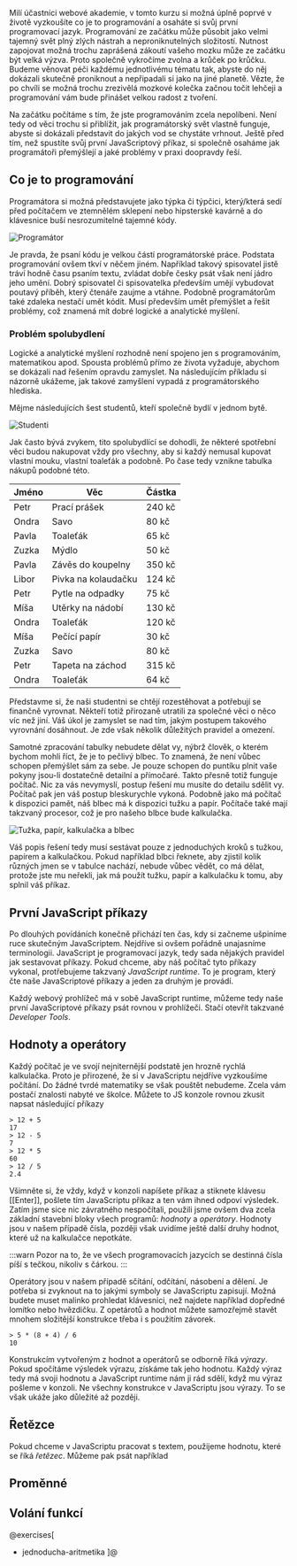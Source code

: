 Milí účastníci webové akademie, v tomto kurzu si možná úplně poprvé v životě vyzkoušíte co je to programování a osaháte si svůj první programovací jazyk. Programování ze začátku může působit jako velmi tajemný svět plný zlých nástrah a nepronik&shy;nutelných složitostí. Nutnost zapojovat možná trochu zaprášená zákoutí vašeho mozku může ze začátku být velká výzva. Proto společně vykročíme zvolna a krůček po krůčku. Budeme věnovat péči každému jednotlivému tématu tak, abyste do něj dokázali skutečně proniknout a nepřipadali si jako na jiné planetě. Vězte, že po chvíli se možná trochu zrezivělá mozkové kolečka začnou točit lehčeji a programování vám bude přinášet velkou radost z tvoření.  

Na začátku počítáme s tím, že jste programováním zcela nepolíbeni. Není tedy od věci trochu si přiblížit, jak programátorský svět vlastně funguje, abyste si dokázali představit do jakých vod se chystáte vrhnout. Ještě před tím, než spustíte svůj první JavaScriptový příkaz, si společně osaháme jak programátoři přemýšlejí a jaké problémy v praxi doopravdy řeší.

## Co je to programování

Programátora si možná představujete jako týpka či týpčici, který/která sedí před počítačem ve ztemnělém sklepení nebo hipsterské kavárně a do klávesnice buší nesrozumitelné tajemné kódy.

![Programátor](/czechitas/daweb/assets/zaklady-js/uvod-do-js/programmer.jpg)

Je pravda, že psaní kódu je velkou částí programátorské práce. Podstata programování ovšem tkví v něčem jiném. Například takový spisovatel jistě tráví hodně času psaním textu, zvládat dobře česky psát však není jádro jeho umění. Dobrý spisovatel či spisovatelka především umějí vybudovat poutavý příběh, který čtenáře zaujme a vtáhne. Podobně programátorům také zdaleka nestačí umět kódit. Musí především umět přemýšlet a řešit problémy, což znamená mít dobré logické a analytické myšlení. 

### Problém spolubydlení

Logické a analytické myšlení rozhodně není spojeno jen s programo&shy;váním, matematikou apod. Spousta problémů přímo ze života vyžaduje, abychom se dokázali nad řešením opravdu zamyslet. Na následujícím příkladu si názorně ukážeme, jak takové zamyšlení vypadá z programá&shy;torského hlediska. 

Mějme následujících šest studentů, kteří společně bydlí v jednom bytě. 

![Studenti](/czechitas/daweb/assets/zaklady-js/uvod-do-js/roommates.jpg)

Jak často bývá zvykem, tito spolubydlící se dohodli, že některé spotřební věci budou nakupovat vždy pro všechny, aby si každý nemusal kupovat vlastní mouku, vlastní toaleťák a podobně. Po čase tedy vznikne tabulka nákupů podobné této.

<table>
  <thead>
    <tr><th>Jméno</th><th>Věc</th><th>Částka</th></tr>
  </thead>
  <tbody>
    <tr><td>Petr</td><td>Prací prášek</td><td>240 kč</td></tr>
    <tr><td>Ondra</td><td>Savo</td><td>80 kč</td></tr>
    <tr><td>Pavla</td><td>Toaleťák</td><td>65 kč</td></tr>
    <tr><td>Zuzka</td><td>Mýdlo</td><td>50 kč</td></tr>
    <tr><td>Pavla</td><td>Závěs do koupelny</td><td>350 kč</td></tr>
    <tr><td>Libor</td><td>Pivka na kolaudačku</td><td>124 kč</td></tr>
    <tr><td>Petr</td><td>Pytle na odpadky</td><td>75 kč</td></tr>
    <tr><td>Míša</td><td>Utěrky na nádobí</td><td>130 kč</td></tr>
    <tr><td>Ondra</td><td>Toaleťák</td><td>120 kč</td></tr>
    <tr><td>Míša</td><td>Pečící papír</td><td>30 kč</td></tr>
    <tr><td>Zuzka</td><td>Savo</td><td>80 kč</td></tr>
    <tr><td>Petr</td><td>Tapeta na záchod</td><td>315 kč</td></tr>
    <tr><td>Ondra</td><td>Toaleťák</td><td>64 kč</td></tr>
  </tbody>
</table>

Představme si, že naši studentni se chtějí rozestěhovat a potřebují se finančně vyrovnat. Někteří totiž přirozaně utratili za společné věci o něco víc než jiní. Váš úkol je zamyslet se nad tím, jakým postupem takového vyrovnání dosáhnout. Je zde však několik důležitých pravidel a omezení. 

Samotné zpracování tabulky nebudete dělat vy, nýbrž člověk, o kterém bychom mohli říct, že je to pečlivý blbec. To znamená, že není vůbec schopen přemýšlet sám za sebe. Je pouze schopen do puntíku plnit vaše pokyny jsou-li dostatečně detailní a přímočaré. Takto přesně totiž funguje počítač. Nic za vás nevymyslí, postup řešení mu musíte do detailu sdělit vy. Počítač pak jen váš postup bleskurychle vykoná. Podobně jako má počítač k dispozici pamět, náš blbec má k dispozici tužku a papír. Počítače také mají takzvaný procesor, což je pro našeho blbce bude kalkulačka. 

![Tužka, papír, kalkulačka a blbec](/czechitas/daweb/assets/zaklady-js/uvod-do-js/dummy.jpg)

Váš popis řešení tedy musí sestávat pouze z jednoduchých kroků s tužkou, papírem a kalkulačkou. Pokud například blbci řeknete, aby zjistil kolik různých jmen se v tabulce nachází, nebude vůbec vědět, co má dělat, protože jste mu neřekli, jak má použít tužku, papír a kalkulačku k tomu, aby splnil váš příkaz.



## První JavaScript příkazy

Po dlouhých povídáních konečně přichází ten čas, kdy si začneme ušpiníme ruce skutečným JavaScriptem. Nejdříve si ovšem pořádně unajasníme terminologii. JavaScript je programovací jazyk, tedy sada nějakých pravidel jak sestavovat příkazy. Pokud chceme, aby náš počítač tyto příkazy vykonal, protřebujeme takzvaný *JavaScript runtime*. To je program, který čte naše JavaScriptové příkazy a jeden za druhým je provádí. 

Každý webový prohlížeč má v sobě JavaScript runtime, můžeme tedy naše první JavaScriptové příkazy psát rovnou v prohlížeči. Stačí otevřít takzvané *Developer Tools*.

## Hodnoty a operátory

Každý počítač je ve svojí nejniternější podstatě jen hrozně rychlá kalkulačka. Proto je přirozené, že si v JavaScriptu nejdříve vyzkoušíme počítání. Do žádné tvrdé matematiky se však pouštět nebudeme. Zcela vám postačí znalosti nabyté ve školce. Můžete to JS konzole rovnou zkusit napsat následující příkazy

```jscon
> 12 + 5
17
> 12 - 5
7
> 12 * 5
60
> 12 / 5
2.4
```

Všimněte si, že vždy, když v konzoli napíšete příkaz a stiknete klávesu [[Enter]], pošlete tím JavaScriptu příkaz a ten vám ihned odpoví výsledek. Zatím jsme sice nic závratného nespočítali, použili jsme ovšem dva zcela základní stavební bloky všech programů: *hodnoty* a *operátory*. Hodnoty jsou v našem případě čísla, později však uvidíme ještě další druhy hodnot, které už na kalkulačce nepotkáte.

:::warn
Pozor na to, že ve všech programovacích jazycích se destinná čísla píší s tečkou, nikoliv s čárkou. 
:::

Operátory jsou v našem případě sčítání, odčítání, násobení a dělení. Je potřeba si zvyknout na to jakými symboly se JavaScriptu zapisují. Možná budete muset malinko prohledat klávesnici, než najdete například dopředné lomítko nebo hvězdičku. Z opetárotů a hodnot můžete samozřejmě stavět mnohem složitější konstrukce třeba i s použitím závorek.

```jscon
> 5 * (8 + 4) / 6
10
```

Konstrukcím vytvořeným z hodnot a operátorů se odborně říká *výrazy*. Pokud spočítáme výsledek výrazu, získáme tak jeho hodnotu. Každý výraz tedy má svoji hodnotu a JavaScript runtime nám ji rád sdělí, když mu výraz pošleme v konzoli. Ne všechny konstrukce v JavaScriptu jsou výrazy. To se však ukáže jako důležité až později.

## Řetězce

Pokud chceme v JavaScriptu pracovat s textem, použijeme hodnotu, které se říká *řetězec*. Můžeme pak psát například

## Proměnné

## Volání funkcí


@exercises[
- jednoducha-aritmetika
]@